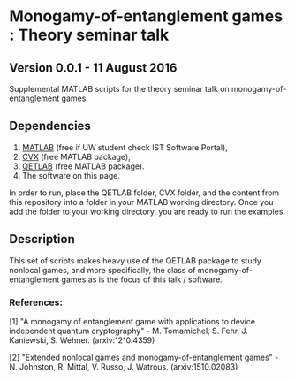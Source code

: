 # Monogamy-of-entanglement games : Theory seminar talk
## Version 0.0.1 - 11 August 2016

Supplemental MATLAB scripts for the theory seminar talk on monogamy-of-entanglement games.

## Dependencies

1. [MATLAB](http://www.mathworks.com/products/matlab/) (free if UW student check IST Software Portal),
2. [CVX](http://cvxr.com/cvx/download/) (free MATLAB package),
3. [QETLAB](http://www.qetlab.com/Main_Page) (free MATLAB package).
4. The software on this page. 

In order to run, place the QETLAB folder, CVX folder, and the content from this repository into a folder in your MATLAB working directory. 
Once you add the folder to your working directory, you are ready to run the examples. 

## Description

This set of scripts makes heavy use of the QETLAB package to study nonlocal games, and more specifically, 
the class of monogamy-of-entanglement games as is the focus of this talk / software. 

### References:

[1] "A monogamy of entanglement game with applications to device independent
      quantum cryptography" - M. Tomamichel, S. Fehr, J. Kaniewski, S. Wehner.
	  (arxiv:1210.4359)

[2] "Extended nonlocal games and monogamy-of-entanglement games" - N. Johnston,
     R. Mittal, V. Russo, J. Watrous. (arxiv:1510.02083)
	 	 